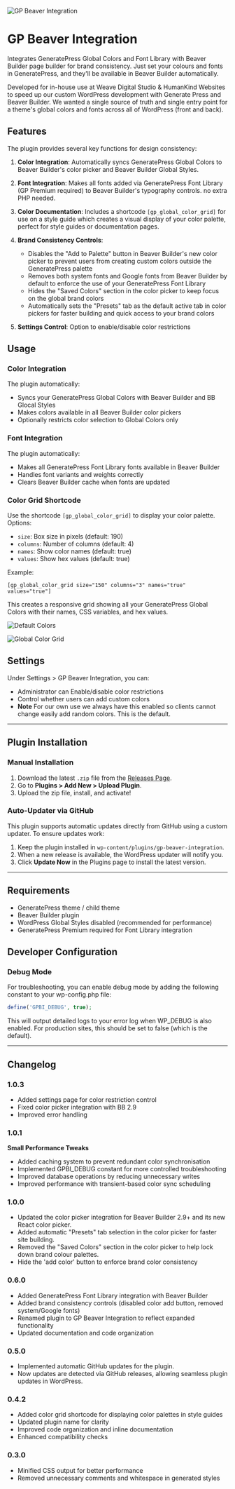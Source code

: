 ![GP Beaver Integration](https://weave-hk-github.b-cdn.net/weave/plugin-header.png)

# GP Beaver Integration
Integrates GeneratePress Global Colors and Font Library with Beaver Builder page builder for brand consistency. Just set your colours and fonts in GeneratePress, and they'll be available in Beaver Builder automatically.

Developed for in-house use at Weave Digital Studio & HumanKind Websites to speed up our custom WordPress development with Generate Press and Beaver Builder. We wanted a single source of truth and single entry point for a theme's global colors and fonts across all of WordPress (front and back).

## Features

The plugin provides several key functions for design consistency:

1. **Color Integration**: Automatically syncs GeneratePress Global Colors to Beaver Builder's color picker and Beaver Builder Global Styles.

2. **Font Integration**: Makes all fonts added via GeneratePress Font Library (GP Premium required) to Beaver Builder's typography controls. no extra PHP needed.

3. **Color Documentation**: Includes a shortcode `[gp_global_color_grid]` for use on a style guide which creates a visual display of your color palette, perfect for style guides or documentation pages.

4. **Brand Consistency Controls**: 
   - Disables the "Add to Palette" button in Beaver Builder's new color picker to prevent users from creating custom colors outside the GeneratePress palette
   - Removes both system fonts and Google fonts from Beaver Builder by default to enforce the use of your GeneratePress Font Library
   - Hides the "Saved Colors" section in the color picker to keep focus on the global brand colors
   - Automatically sets the "Presets" tab as the default active tab in color pickers for faster building and quick access to your brand colors

5. **Settings Control**: Option to enable/disable color restrictions


## Usage

### Color Integration

The plugin automatically:
- Syncs your GeneratePress Global Colors with Beaver Builder and BB Glocal Styles
- Makes colors available in all Beaver Builder color pickers
- Optionally restricts color selection to Global Colors only

### Font Integration

The plugin automatically:
- Makes all GeneratePress Font Library fonts available in Beaver Builder
- Handles font variants and weights correctly
- Clears Beaver Builder cache when fonts are updated

### Color Grid Shortcode

Use the shortcode `[gp_global_color_grid]` to display your color palette. Options:

- `size`: Box size in pixels (default: 190)
- `columns`: Number of columns (default: 4)
- `names`: Show color names (default: true)
- `values`: Show hex values (default: true)

Example:
```
[gp_global_color_grid size="150" columns="3" names="true" values="true"]
```

This creates a responsive grid showing all your GeneratePress Global Colors with their names, CSS variables, and hex values.

![Default Colors](https://weave-hk-github.b-cdn.net/screens/default-global-colors.png)

![Global Color Grid](https://weave-hk-github.b-cdn.net/screens/color-palette2.png)


## Settings

Under Settings > GP Beaver Integration, you can:
- Administrator can Enable/disable color restrictions
- Control whether users can add custom colors
- **Note** For our own use we always have this enabled so clients cannot change easily add random colors. This is the default.

---

## Plugin Installation  

### Manual Installation  
1. Download the latest `.zip` file from the [Releases Page](https://github.com/weavedigitalstudio/gp-beaver-integration/releases).  
2. Go to **Plugins > Add New > Upload Plugin**.  
3. Upload the zip file, install, and activate!  

### Auto-Updater via GitHub  
This plugin supports automatic updates directly from GitHub using a custom updater. To ensure updates work:  
1. Keep the plugin installed in `wp-content/plugins/gp-beaver-integration`.  
2. When a new release is available, the WordPress updater will notify you.  
3. Click **Update Now** in the Plugins page to install the latest version.

---

## Requirements

- GeneratePress theme / child theme
- Beaver Builder plugin
- WordPress Global Styles disabled (recommended for performance)
- GeneratePress Premium required for Font Library integration

## Developer Configuration

### Debug Mode

For troubleshooting, you can enable debug mode by adding the following constant to your wp-config.php file:

```php
define('GPBI_DEBUG', true);
```

This will output detailed logs to your error log when WP_DEBUG is also enabled. For production sites, this should be set to false (which is the default).

---

## Changelog

### 1.0.3
- Added settings page for color restriction control
- Fixed color picker integration with BB 2.9
- Improved error handling

### 1.0.1
**Small Performance Tweaks**
- Added caching system to prevent redundant color synchronisation
- Implemented GPBI_DEBUG constant for more controlled troubleshooting
- Improved database operations by reducing unnecessary writes
- Improved performance with transient-based color sync scheduling

### 1.0.0
- Updated the color picker integration for Beaver Builder 2.9+ and its new React color picker.
- Added automatic "Presets" tab selection in the color picker for faster site building.
- Removed the "Saved Colors" section in the color picker to help lock down brand colour palettes.
- Hide the 'add color' button to enforce brand color consistency

### 0.6.0
- Added GeneratePress Font Library integration with Beaver Builder
- Added brand consistency controls (disabled color add button, removed system/Google fonts)
- Renamed plugin to GP Beaver Integration to reflect expanded functionality
- Updated documentation and code organization

### 0.5.0
- Implemented automatic GitHub updates for the plugin.
- Now updates are detected via GitHub releases, allowing seamless plugin updates in WordPress.

### 0.4.2
- Added color grid shortcode for displaying color palettes in style guides
- Updated plugin name for clarity
- Improved code organization and inline documentation
- Enhanced compatibility checks

### 0.3.0
- Minified CSS output for better performance
- Removed unnecessary comments and whitespace in generated styles
